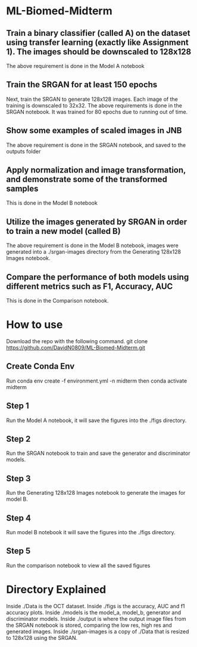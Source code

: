 # ML-Biomed-Midterm

## Train a binary classifier (called A) on the dataset using transfer learning (exactly like Assignment 1). The images should be downscaled to 128x128
The above requirement is done in the Model A notebook

## Train the SRGAN for at least 150 epochs
Next, train the SRGAN to generate 128x128 images. Each image of the training is downscaled to 32x32.
The above requirements is done in the SRGAN notebook. It was trained for 80 epochs due to running out of time.

## Show some examples of scaled images in JNB
The above requirement is done in the SRGAN notebook, and saved to the outputs folder

## Apply normalization and image transformation, and demonstrate some of the transformed samples
This is done in the Model B notebook

## Utilize the images generated by SRGAN in order to train a new model (called B)
The above requirement is done in the Model B notebook, images were generated into a ./srgan-images directory from the Generating 128x128 Images notebook.

## Compare the performance of both models using different metrics such as F1, Accuracy, AUC
This is done in the Comparison notebook.

# How to use 
Download the repo with the following command. git clone https://github.com/DavidN0809/ML-Biomed-Midterm.git
## Create Conda Env
Run conda env create -f environment.yml -n midterm then conda activate midterm

## Step 1
Run the Model A notebook, it will save the figures into the ./figs directory.

## Step 2
Run the SRGAN notebook to train and save the generator and discriminator models.

## Step 3
Run the Generating 128x128 Images notebook to generate the images for model B.

## Step 4
Run model B notebook it will save the figures into the ./figs directory.

## Step 5 
Run the comparison notebook to view all the saved figures

# Directory Explained
Inside ./Data is the OCT dataset. Inside ./figs is the accuracy, AUC and f1 accuracy plots. Inside ./models is the model_a, model_b, generator and discriminator models. Inside ./output is where the output image files from the SRGAN notebook is stored, comparing the low res, high res and generated images. Inside ./srgan-images is a copy of ./Data that is resized to 128x128 using the SRGAN.
